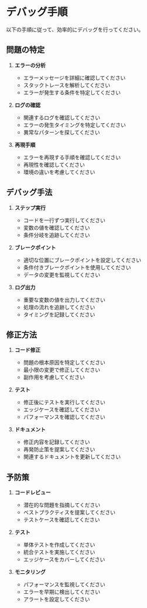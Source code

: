 # デバッグ手順

以下の手順に従って、効率的にデバッグを行ってください。

## 問題の特定

1. **エラーの分析**
   - エラーメッセージを詳細に確認してください
   - スタックトレースを解析してください
   - エラーが発生する条件を特定してください

2. **ログの確認**
   - 関連するログを確認してください
   - エラーの発生タイミングを特定してください
   - 異常なパターンを探してください

3. **再現手順**
   - エラーを再現する手順を確認してください
   - 再現性を確認してください
   - 環境の違いを考慮してください

## デバッグ手法

1. **ステップ実行**
   - コードを一行ずつ実行してください
   - 変数の値を確認してください
   - 条件分岐を追跡してください

2. **ブレークポイント**
   - 適切な位置にブレークポイントを設定してください
   - 条件付きブレークポイントを使用してください
   - データの変更を監視してください

3. **ログ出力**
   - 重要な変数の値を出力してください
   - 処理の流れを追跡してください
   - タイミングを記録してください

## 修正方法

1. **コード修正**
   - 問題の根本原因を特定してください
   - 最小限の変更で修正してください
   - 副作用を考慮してください

2. **テスト**
   - 修正後にテストを実行してください
   - エッジケースを確認してください
   - パフォーマンスを確認してください

3. **ドキュメント**
   - 修正内容を記録してください
   - 再発防止策を提案してください
   - 関連するドキュメントを更新してください

## 予防策

1. **コードレビュー**
   - 潜在的な問題を指摘してください
   - ベストプラクティスを提案してください
   - テストケースを確認してください

2. **テスト**
   - 単体テストを作成してください
   - 統合テストを実施してください
   - エッジケースをカバーしてください

3. **モニタリング**
   - パフォーマンスを監視してください
   - エラーを早期に検出してください
   - アラートを設定してください 